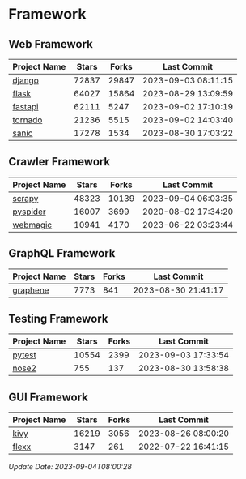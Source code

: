 # Framework

## Web Framework
| Project Name | Stars | Forks | Last Commit |
| ------------ | ----- | ----- | ----------- |
| [django](https://github.com/django/django) | 72837 | 29847 | 2023-09-03 08:11:15 |
| [flask](https://github.com/pallets/flask) | 64027 | 15864 | 2023-08-29 13:09:59 |
| [fastapi](https://github.com/tiangolo/fastapi) | 62111 | 5247 | 2023-09-02 17:10:19 |
| [tornado](https://github.com/tornadoweb/tornado) | 21236 | 5515 | 2023-09-02 14:03:40 |
| [sanic](https://github.com/sanic-org/sanic) | 17278 | 1534 | 2023-08-30 17:03:22 |

## Crawler Framework
| Project Name | Stars | Forks | Last Commit |
| ------------ | ----- | ----- | ----------- |
| [scrapy](https://github.com/scrapy/scrapy) | 48323 | 10139 | 2023-09-04 06:03:35 |
| [pyspider](https://github.com/binux/pyspider) | 16007 | 3699 | 2020-08-02 17:34:20 |
| [webmagic](https://github.com/code4craft/webmagic) | 10941 | 4170 | 2023-06-22 03:23:44 |

## GraphQL Framework
| Project Name | Stars | Forks | Last Commit |
| ------------ | ----- | ----- | ----------- |
| [graphene](https://github.com/graphql-python/graphene) | 7773 | 841 | 2023-08-30 21:41:17 |

## Testing Framework
| Project Name | Stars | Forks | Last Commit |
| ------------ | ----- | ----- | ----------- |
| [pytest](https://github.com/pytest-dev/pytest) | 10554 | 2399 | 2023-09-03 17:33:54 |
| [nose2](https://github.com/nose-devs/nose2) | 755 | 137 | 2023-08-30 13:58:38 |

## GUI Framework
| Project Name | Stars | Forks | Last Commit |
| ------------ | ----- | ----- | ----------- |
| [kivy](https://github.com/kivy/kivy) | 16219 | 3056 | 2023-08-26 08:00:20 |
| [flexx](https://github.com/flexxui/flexx) | 3147 | 261 | 2022-07-22 16:41:15 |

*Update Date: 2023-09-04T08:00:28*